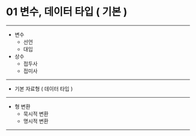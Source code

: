 # 01 변수, 데이터 타입 ( 기본 )

---

* 변수
  * 선언
  * 대입
* 상수
  * 접두사
  * 접미사

---

* 기본 자료형 ( 데이터 타입 )

---

* 형 변환
  * 묵시적 변환
  * 명시적 변환

---